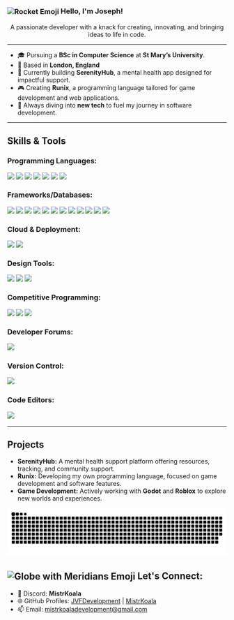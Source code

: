 ### <div><img src="https://raw.githubusercontent.com/Tarikul-Islam-Anik/Animated-Fluent-Emojis/master/Emojis/Travel%20and%20places/Rocket.png" width="30px" align="center" alt="Rocket Emoji"/> Hello, I'm Joseph!</div>

<p align="center">A passionate developer with a knack for creating, innovating, and bringing ideas to life in code.</p>

---

- 🎓 Pursuing a **BSc in Computer Science** at **St Mary’s University**.
- 📍 Based in **London, England**
- 💼 Currently building **SerenityHub**, a mental health app designed for impactful support.
- 🎮 Creating **Runix**, a programming language tailored for game development and web applications.
- 🚀 Always diving into **new tech** to fuel my journey in software development.

---

## Skills & Tools

### Programming Languages:
<p align="left">
  <img src="https://img.shields.io/badge/Python-3776AB?style=for-the-badge&logo=python&logoColor=white"/>
  <img src="https://img.shields.io/badge/Rust-DEA584?style=for-the-badge&logo=rust&logoColor=black"/>
  <img src="https://img.shields.io/badge/JavaScript-F7DF1E?style=for-the-badge&logo=javascript&logoColor=black"/>
  <img src="https://img.shields.io/badge/Lua-2C2D72?style=for-the-badge&logo=lua&logoColor=white"/>
  <img src="https://img.shields.io/badge/TypeScript-007ACC?style=for-the-badge&logo=typescript&logoColor=white"/>
  <img src="https://img.shields.io/badge/Ruby-CC342D?style=for-the-badge&logo=ruby&logoColor=white"/>
  <img src="https://img.shields.io/badge/Bash-4EAA25?style=for-the-badge&logo=gnu-bash&logoColor=white"/>
</p>

### Frameworks/Databases:
<p align="left">
  <img src="https://img.shields.io/badge/Express-000000?style=for-the-badge&logo=express&logoColor=white"/>
  <img src="https://img.shields.io/badge/React-61DAFB?style=for-the-badge&logo=react&logoColor=black"/>
  <img src="https://img.shields.io/badge/React_Native-61DAFB?style=for-the-badge&logo=react&logoColor=black"/>
  <img src="https://img.shields.io/badge/Bootstrap-7952B3?style=for-the-badge&logo=bootstrap&logoColor=white"/>
  <img src="https://img.shields.io/badge/Context_API-61DAFB?style=for-the-badge&logo=react&logoColor=black"/>
  <img src="https://img.shields.io/badge/Node.js-339933?style=for-the-badge&logo=node.js&logoColor=white"/>
  <img src="https://img.shields.io/badge/PostgreSQL-336791?style=for-the-badge&logo=postgresql&logoColor=white"/>
  <img src="https://img.shields.io/badge/MySQL-4479A1?style=for-the-badge&logo=mysql&logoColor=white"/>
  <img src="https://img.shields.io/badge/SQLite-003B57?style=for-the-badge&logo=sqlite&logoColor=white"/>
  <img src="https://img.shields.io/badge/Amazon_DynamoDB-4053D6?style=for-the-badge&logo=amazondynamodb&logoColor=white"/>
  <img src="https://img.shields.io/badge/Amazon_S3-569A31?style=for-the-badge&logo=amazon-s3&logoColor=white"/>
  <img src="https://img.shields.io/badge/Firebase-FFCA28?style=for-the-badge&logo=firebase&logoColor=black"/>
</p>

### Cloud & Deployment:
<p align="left">
  <img src="https://img.shields.io/badge/Vercel-000000?style=for-the-badge&logo=vercel&logoColor=white"/>
  <img src="https://img.shields.io/badge/OneDrive-0078D4?style=for-the-badge&logo=microsoft-onedrive&logoColor=white"/>
</p>

### Design Tools:
<p align="left">
  <img src="https://img.shields.io/badge/Gimp-5C5543?style=for-the-badge&logo=gimp&logoColor=white"/>
  <img src="https://img.shields.io/badge/Canva-00C4CC?style=for-the-badge&logo=canva&logoColor=white"/>
  <img src="https://img.shields.io/badge/Framer-0055FF?style=for-the-badge&logo=framer&logoColor=white"/>
</p>

### Competitive Programming:
<p align="left">
  <img src="https://img.shields.io/badge/LeetCode-FFA116?style=for-the-badge&logo=leetcode&logoColor=black"/>
  <img src="https://img.shields.io/badge/CodePen-000000?style=for-the-badge&logo=codepen&logoColor=white"/>
  <img src="https://img.shields.io/badge/CodeForces-1F8ACB?style=for-the-badge&logo=codeforces&logoColor=white"/>
</p>

### Developer Forums:
<p align="left">
  <img src="https://img.shields.io/badge/Stack_Overflow-FE7A16?style=for-the-badge&logo=stack-overflow&logoColor=white"/>
</p>

### Version Control:
<p align="left">
  <img src="https://img.shields.io/badge/GitHub-181717?style=for-the-badge&logo=github&logoColor=white"/>
</p>

### Code Editors:
<p align="left">
  <img src="https://img.shields.io/badge/VS_Code-0078D4?style=for-the-badge&logo=visual-studio-code&logoColor=white"/>
</p>

---

## Projects

- **SerenityHub:** A mental health support platform offering resources, tracking, and community support.
- **Runix:** Developing my own programming language, focused on game development and software features.
- **Game Development:** Actively working with **Godot** and **Roblox** to explore new worlds and experiences.

<div align="center">
  <picture>
    <source media="(prefers-color-scheme: dark)" srcset="https://raw.githubusercontent.com/platane/platane/output/github-contribution-grid-snake-dark.svg">
    <source media="(prefers-color-scheme: light)" srcset="https://raw.githubusercontent.com/platane/platane/output/github-contribution-grid-snake.svg">
    <img alt="GitHub contribution grid snake animation" src="https://raw.githubusercontent.com/platane/platane/output/github-contribution-grid-snake.svg">
  </picture>
</div>

## <div><img src="https://raw.githubusercontent.com/Tarikul-Islam-Anik/Animated-Fluent-Emojis/master/Emojis/Travel%20and%20places/Globe%20with%20Meridians.png" alt="Globe with Meridians Emoji" width="30px" align="center" /> Let's Connect:</div>

- 💬 Discord: **MistrKoala**
- 🌐 GitHub Profiles: [JVFDevelopment](https://github.com/JVFDevelopment) | [MistrKoala](https://github.com/MistrKoala)
- 📫 Email: [mistrkoaladevelopment@gmail.com](mailto:mistrkoaladevelopment@gmail.com)

